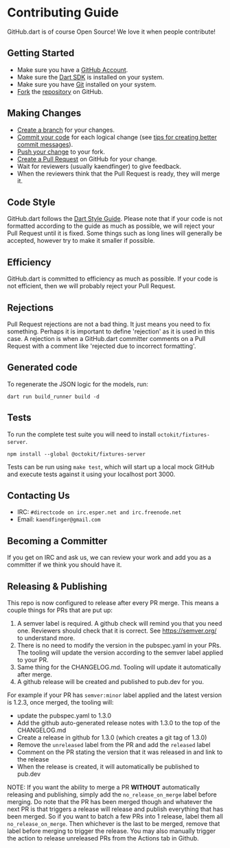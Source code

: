 # Contributing Guide

GitHub.dart is of course Open Source! We love it when people contribute!

## Getting Started

- Make sure you have a [GitHub Account](https://github.com/signup/free).
- Make sure the [Dart SDK](https://www.dartlang.org/tools/sdk/) is installed on your system.
- Make sure you have [Git](http://git-scm.com/) installed on your system.
- [Fork](https://help.github.com/articles/fork-a-repo) the [repository](https://github.com/SpinlockLabs/github.dart) on GitHub.

## Making Changes

- [Create a branch](https://help.github.com/articles/creating-and-deleting-branches-within-your-repository) for your changes.
- [Commit your code](http://git-scm.com/book/en/Git-Basics-Recording-Changes-to-the-Repository) for each logical change (see [tips for creating better commit messages](http://robots.thoughtbot.com/5-useful-tips-for-a-better-commit-message)).
- [Push your change](https://help.github.com/articles/pushing-to-a-remote) to your fork.
- [Create a Pull Request](https://help.github.com/articles/creating-a-pull-request) on GitHub for your change.
- Wait for reviewers (usually kaendfinger) to give feedback.
- When the reviewers think that the Pull Request is ready, they will merge it.

## Code Style

GitHub.dart follows the [Dart Style Guide](https://www.dartlang.org/articles/style-guide/). Please note that if your code is not formatted according to the guide as much as possible, we will reject your Pull Request until it is fixed. Some things such as long lines will generally be accepted, however try to make it smaller if possible.

## Efficiency

GitHub.dart is committed to efficiency as much as possible. If your code is not efficient, then we will probably reject your Pull Request.

## Rejections

Pull Request rejections are not a bad thing. It just means you need to fix something. Perhaps it is important to define 'rejection' as it is used in this case. A rejection is when a GitHub.dart committer comments on a Pull Request with a comment like 'rejected due to incorrect formatting'.

## Generated code

To regenerate the JSON logic for the models, run:

```
dart run build_runner build -d
```

## Tests

To run the complete test suite you will need to install
`octokit/fixtures-server`.

```
npm install --global @octokit/fixtures-server
```

Tests can be run using `make test`, which will start up a local mock
GitHub and execute tests against it using your localhost port 3000.

## Contacting Us

- IRC: `#directcode on irc.esper.net and irc.freenode.net`
- Email: `kaendfinger@gmail.com`

## Becoming a Committer

If you get on IRC and ask us, we can review your work and add you as a committer if we think you should have it.

## Releasing & Publishing

This repo is now configured to release after every PR merge. This means a couple things for PRs that are put up:

1. A semver label is required. A github check will remind you that you need one. Reviewers should check that it is correct. See https://semver.org/ to understand more.
2. There is no need to modify the version in the pubspec.yaml in your PRs. The tooling will update the version according to the semver label applied to your PR.
3. Same thing for the CHANGELOG.md. Tooling will update it automatically after merge.
4. A github release will be created and published to pub.dev for you.

For example if your PR has `semver:minor` label applied and the latest version is 1.2.3, once merged, the tooling will:
- update the pubspec.yaml to 1.3.0
- Add the github auto-generated release notes with 1.3.0 to the top of the CHANGELOG.md
- Create a release in github for 1.3.0 (which creates a git tag of 1.3.0)
- Remove the `unreleased` label from the PR and add the `released` label
- Comment on the PR stating the version that it was released in and link to the release
- When the release is created, it will automatically be published to pub.dev

NOTE: If you want the ability to merge a PR **WITHOUT** automatically releasing and publishing, simply add the `no_release_on_merge` label before merging. Do note that the PR has been merged though and whatever the next PR is that triggers a release will release and publish everything that has been merged. So if you want to batch a few PRs into 1 release, label them all `no_release_on_merge`. Then whichever is the last to be merged, remove that label before merging to trigger the release.
You may also manually trigger the action to release unreleased PRs from the Actions tab in Github.
